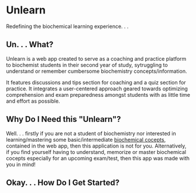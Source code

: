 # Unlearn

Redefining the biochemical learning experience. . .

## Un. . . What?
Unlearn is a web app created to serve as a coaching and practice platform to biochemist students in their second year of study, sytruggling to understand or remember cumbersome biochemistry concepts/information. 

It features discussions and tips section for coaching and a quiz section for practice. It integrates a user-centered approach geared towards optimizing comprehension and exam preparedness amongst students with as little time and effort as possible.

## Why Do I Need this "Unlearn"?
Well. . . firstly if you are not a student of biochemistry nor interested in learning/mastering some basic/intermediate [biochemical cocepts](), contained in the web app, then  this application is not for you. Alternatively, if you find yourself having to understand, memorize or master biochemical cocepts especially for an upcoming exam/test, then this app was made with you in mind!

## Okay. . . How Do I Get Started?


